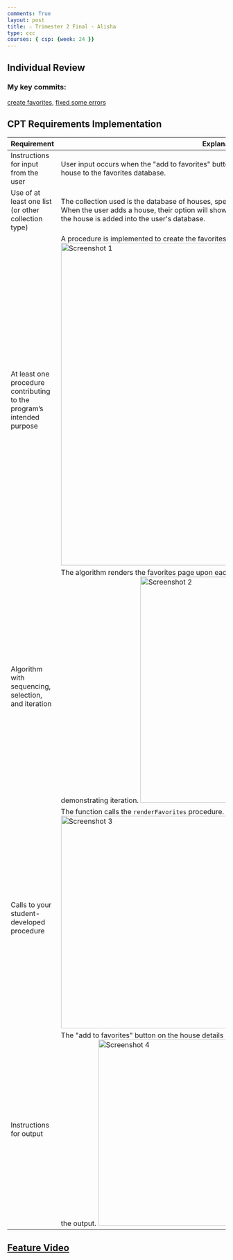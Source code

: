 ```yaml
---
comments: True
layout: post
title: ☆ Trimester 2 Final - Alisha
type: ccc
courses: { csp: {week: 24 }}
---
```


## Individual Review 

### My key commits: 
[create favorites](https://github.com/Real-Estate-Analyzation/RealEstateFrontend/commit/70b062ec7ba64f891ee9ec78137f93affe2efbac), [fixed some errors](https://github.com/Real-Estate-Analyzation/RealEstateFrontend/commit/09c7e6e70cb115e2cacdc585b0390fcede9c4df3)

## CPT Requirements Implementation

| Requirement                                | Explanation                                                                              |
|--------------------------------------------|------------------------------------------------------------------------|
| Instructions for input from the user        | User input occurs when the "add to favorites" button is clicked, triggering the addition of the house to the favorites database. |
| Use of at least one list (or other collection type) | The collection used is the database of houses, specifically comprised of the user's favorite picks. When the user adds a house, their option will show up on the SQLite database, demonstrating that the house is added into the user's database.|
| At least one procedure contributing to the program’s intended purpose | A procedure is implemented to create the favorites page. <img width="744" alt="Screenshot 1" src="https://github.com/Real-Estate-Analyzation/RealEstateFrontend/assets/39902320/4de4e1c3-bc5c-4208-8e81-111bdc0dea4e">|
| Algorithm with sequencing, selection, and iteration | The algorithm renders the favorites page upon each user addition, involving database recreation, demonstrating iteration. <img width="522" alt="Screenshot 2" src="https://github.com/Real-Estate-Analyzation/RealEstateFrontend/assets/39902320/82e5251e-a9ff-4cb7-9df4-fd44a2746bfc">|
| Calls to your student-developed procedure   | The function calls the `renderFavorites` procedure.  <img width="490" alt="Screenshot 3" src="https://github.com/Real-Estate-Analyzation/RealEstateFrontend/assets/39902320/b06e2ffd-1cbc-43b5-9803-c6b4c6746356">|
| Instructions for output                     | The "add to favorites" button on the house details page redirects to the favorites page, displaying the output. <img width="430" alt="Screenshot 4" src="https://github.com/Real-Estate-Analyzation/RealEstateFrontend/assets/39902320/ff43f7d3-ef2a-4281-93ea-e4fd34d9a825">|

## [Feature Video](https://youtu.be/-59Q6wQGQX4)